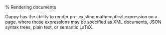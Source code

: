 % Rendering documents

Guppy has the ability to render pre-existing mathematical expression
on a page, where those expressions may be specified as XML documents,
JSON syntax trees, plain text, or semantic LaTeX.
